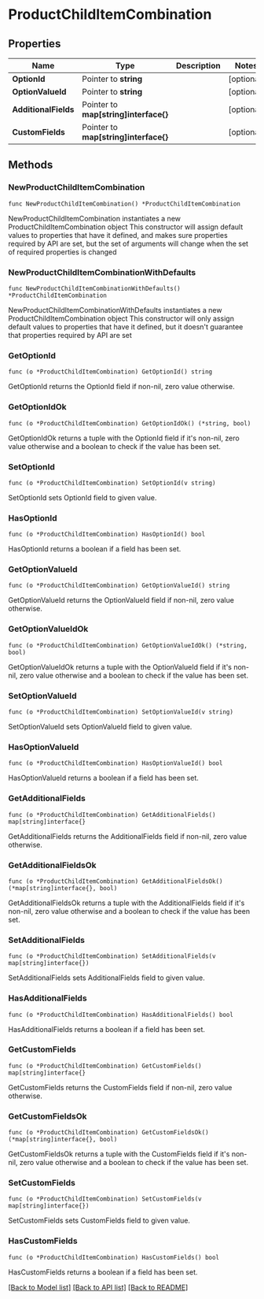 # ProductChildItemCombination

## Properties

Name | Type | Description | Notes
------------ | ------------- | ------------- | -------------
**OptionId** | Pointer to **string** |  | [optional] 
**OptionValueId** | Pointer to **string** |  | [optional] 
**AdditionalFields** | Pointer to **map[string]interface{}** |  | [optional] 
**CustomFields** | Pointer to **map[string]interface{}** |  | [optional] 

## Methods

### NewProductChildItemCombination

`func NewProductChildItemCombination() *ProductChildItemCombination`

NewProductChildItemCombination instantiates a new ProductChildItemCombination object
This constructor will assign default values to properties that have it defined,
and makes sure properties required by API are set, but the set of arguments
will change when the set of required properties is changed

### NewProductChildItemCombinationWithDefaults

`func NewProductChildItemCombinationWithDefaults() *ProductChildItemCombination`

NewProductChildItemCombinationWithDefaults instantiates a new ProductChildItemCombination object
This constructor will only assign default values to properties that have it defined,
but it doesn't guarantee that properties required by API are set

### GetOptionId

`func (o *ProductChildItemCombination) GetOptionId() string`

GetOptionId returns the OptionId field if non-nil, zero value otherwise.

### GetOptionIdOk

`func (o *ProductChildItemCombination) GetOptionIdOk() (*string, bool)`

GetOptionIdOk returns a tuple with the OptionId field if it's non-nil, zero value otherwise
and a boolean to check if the value has been set.

### SetOptionId

`func (o *ProductChildItemCombination) SetOptionId(v string)`

SetOptionId sets OptionId field to given value.

### HasOptionId

`func (o *ProductChildItemCombination) HasOptionId() bool`

HasOptionId returns a boolean if a field has been set.

### GetOptionValueId

`func (o *ProductChildItemCombination) GetOptionValueId() string`

GetOptionValueId returns the OptionValueId field if non-nil, zero value otherwise.

### GetOptionValueIdOk

`func (o *ProductChildItemCombination) GetOptionValueIdOk() (*string, bool)`

GetOptionValueIdOk returns a tuple with the OptionValueId field if it's non-nil, zero value otherwise
and a boolean to check if the value has been set.

### SetOptionValueId

`func (o *ProductChildItemCombination) SetOptionValueId(v string)`

SetOptionValueId sets OptionValueId field to given value.

### HasOptionValueId

`func (o *ProductChildItemCombination) HasOptionValueId() bool`

HasOptionValueId returns a boolean if a field has been set.

### GetAdditionalFields

`func (o *ProductChildItemCombination) GetAdditionalFields() map[string]interface{}`

GetAdditionalFields returns the AdditionalFields field if non-nil, zero value otherwise.

### GetAdditionalFieldsOk

`func (o *ProductChildItemCombination) GetAdditionalFieldsOk() (*map[string]interface{}, bool)`

GetAdditionalFieldsOk returns a tuple with the AdditionalFields field if it's non-nil, zero value otherwise
and a boolean to check if the value has been set.

### SetAdditionalFields

`func (o *ProductChildItemCombination) SetAdditionalFields(v map[string]interface{})`

SetAdditionalFields sets AdditionalFields field to given value.

### HasAdditionalFields

`func (o *ProductChildItemCombination) HasAdditionalFields() bool`

HasAdditionalFields returns a boolean if a field has been set.

### GetCustomFields

`func (o *ProductChildItemCombination) GetCustomFields() map[string]interface{}`

GetCustomFields returns the CustomFields field if non-nil, zero value otherwise.

### GetCustomFieldsOk

`func (o *ProductChildItemCombination) GetCustomFieldsOk() (*map[string]interface{}, bool)`

GetCustomFieldsOk returns a tuple with the CustomFields field if it's non-nil, zero value otherwise
and a boolean to check if the value has been set.

### SetCustomFields

`func (o *ProductChildItemCombination) SetCustomFields(v map[string]interface{})`

SetCustomFields sets CustomFields field to given value.

### HasCustomFields

`func (o *ProductChildItemCombination) HasCustomFields() bool`

HasCustomFields returns a boolean if a field has been set.


[[Back to Model list]](../README.md#documentation-for-models) [[Back to API list]](../README.md#documentation-for-api-endpoints) [[Back to README]](../README.md)


